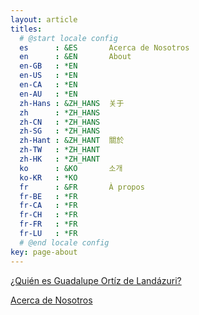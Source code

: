 ```yaml
---
layout: article
titles:
  # @start locale config
  es      : &ES       Acerca de Nosotros
  en      : &EN       About
  en-GB   : *EN
  en-US   : *EN
  en-CA   : *EN
  en-AU   : *EN
  zh-Hans : &ZH_HANS  关于
  zh      : *ZH_HANS
  zh-CN   : *ZH_HANS
  zh-SG   : *ZH_HANS
  zh-Hant : &ZH_HANT  關於
  zh-TW   : *ZH_HANT
  zh-HK   : *ZH_HANT
  ko      : &KO       소개
  ko-KR   : *KO
  fr      : &FR       À propos
  fr-BE   : *FR
  fr-CA   : *FR
  fr-CH   : *FR
  fr-FR   : *FR
  fr-LU   : *FR
  # @end locale config
key: page-about
---
```


[¿Quién es Guadalupe Ortíz de Landázuri?](https://a-c-c-guadalupe-ortiz-de-landazuri.github.io/Blog/Guadalupe.html "¿Quién es Guadalupe Ortíz de Landázuri?")

[Acerca de Nosotros](https://a-c-c-guadalupe-ortiz-de-landazuri.github.io/Blog/asociacion.html "¿Quienes somos?")
